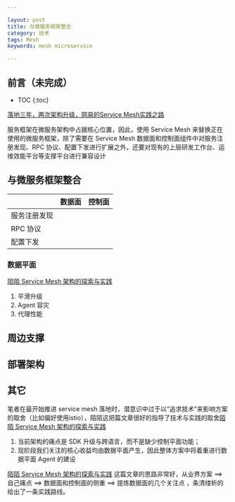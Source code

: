 ```yaml
---

layout: post
title: 与微服务框架整合
category: 技术
tags: Mesh
keywords: mesh microservice

---
```


## 前言（未完成）

* TOC
{:toc}

[落地三年，两次架构升级，网易的Service Mesh实践之路](https://mp.weixin.qq.com/s/2UIp6l1haH6z6ISxHM4UjA)

服务框架在微服务架构中占据核心位置，因此，使用 Service Mesh 来替换正在使用的微服务框架，除了需要在 Service Mesh 数据面和控制面组件中对服务注册发现、RPC 协议、配置下发进行扩展之外，还要对现有的上层研发工作台、运维效能平台等支撑平台进行兼容设计

## 与微服务框架整合

||数据面|控制面|
|---|---|---|
|服务注册发现|||
|RPC 协议|||
|配置下发|||

### 数据平面

[陌陌 Service Mesh 架构的探索与实践](https://mp.weixin.qq.com/s/EeJTpAMlx_mFZp6mh2i2xw) 

1. 平滑升级
2. Agent 容灾
3. 代理性能

## 周边支撑

## 部署架构

## 其它

笔者在最开始推进 service mesh 落地时，潜意识中过于以“追求技术”来影响方案的取舍（比如偏好使用istio），陌陌这把篇文章很好的指导了技术与实践的取舍[陌陌 Service Mesh 架构的探索与实践](https://mp.weixin.qq.com/s/EeJTpAMlx_mFZp6mh2i2xw)

1. 当前架构的痛点是 SDK 升级与跨语言，而不是缺少控制平面功能；
2. 现阶段我们关注的核心收益均由数据平面产生，因此整体方案中将着重进行数据平面 Agent 的建设

[陌陌 Service Mesh 架构的探索与实践](https://mp.weixin.qq.com/s/EeJTpAMlx_mFZp6mh2i2xw) 这篇文章的思路非常好，从业界方案 ==> 自己痛点 ==> 数据面和控制面的侧重 ==> 提炼数据面的几个关注点 ，条清缕析的给出了一条实践路线。